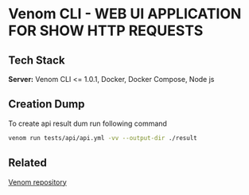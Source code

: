 # Venom CLI - WEB UI APPLICATION FOR SHOW HTTP REQUESTS

## Tech Stack

**Server:** Venom CLI <= 1.0.1, Docker, Docker Compose, Node js 


## Creation Dump

To create api result dum run following command

```bash
venom run tests/api/api.yml -vv --output-dir ./result
```

## Related

[Venom repository](https://github.com/ovh/venom)




